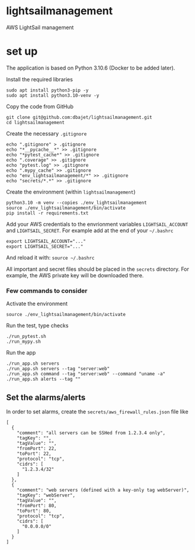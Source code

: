 # lightsailmanagement

AWS LightSail management


# set up
The application is based on Python 3.10.6 (Docker to be added later).

Install the required libraries
```
sudo apt install python3-pip -y 
sudo apt install python3.10-venv -y 
```

Copy the code from GitHub
```
git clone git@github.com:dbajet/lightsailmanagement.git
cd lightsailmanagement
```

Create the necessary `.gitignore`
```
echo ".gitignore" > .gitignore
echo "*__pycache__*" >> .gitignore
echo "*pytest_cache*" >> .gitignore
echo ".coverage" >> .gitignore
echo "pytest.log" >> .gitignore
echo ".mypy_cache" >> .gitignore
echo "env_lightsailmanagement/*" >> .gitignore
echo "secrets/*.*" >> .gitignore

```

Create the environment (within `lightsailmanagement`)
```
python3.10 -m venv --copies ./env_lightsailmanagement
source ./env_lightsailmanagement/bin/activate
pip install -r requirements.txt
```
Add your AWS credentials to the envrionment variables `LIGHTSAIL_ACCOUNT` and `LIGHTSAIL_SECRET`.
For example add at the end of your `~/.bashrc`
```
export LIGHTSAIL_ACCOUNT="..."
export LIGHTSAIL_SECRET="..."
```
And reload it with: `source ~/.bashrc`

All important and secret files should be placed in the `secrets` directory.
For example, the AWS private key will be downloaded there.

### Few commands to consider

Activate the environment 
```
source ./env_lightsailmanagement/bin/activate
```

Run the test, type checks
```
./run_pytest.sh 
./run_mypy.sh 
```

Run the app
```
./run_app.sh servers
./run_app.sh servers --tag "server:web"
./run_app.sh command --tag "server:web" --command "uname -a"
./run_app.sh alerts --tag ""
```

## Set the alarms/alerts
In order to set alarms, create the `secrets/aws_firewall_rules.json` file like
```
[
  {
    "comment": "all servers can be SSHed from 1.2.3.4 only",
    "tagKey": "",
    "tagValue": "",
    "fromPort": 22,
    "toPort": 22,
    "protocol": "tcp",
    "cidrs": [
      "1.2.3.4/32"
    ]
  },
  {
    "comment": "web servers (defined with a key-only tag webServer)",
    "tagKey": "webServer",
    "tagValue": "",
    "fromPort": 80,
    "toPort": 80,
    "protocol": "tcp",
    "cidrs": [
      "0.0.0.0/0"
    ]
  }
]
```
